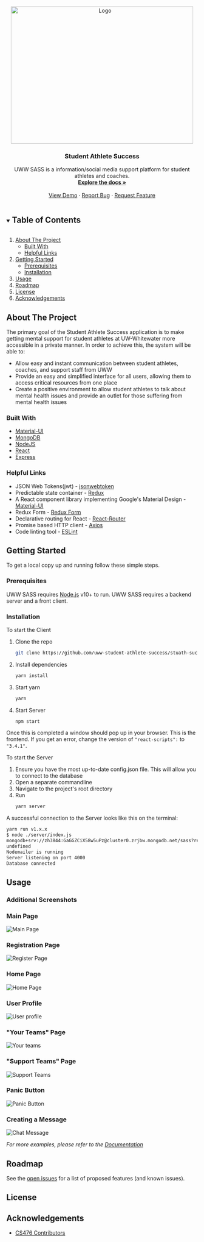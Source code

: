 <!-- PROJECT SHIELDS -->
<!--
*** Since this project is a private repo, the shields will show "REPO NOT FOUND"
*** To use, simply uncomment below
-->

<!-- [![Contributors][contributors-shield]][contributors-url]
[![Forks][forks-shield]][forks-url]
[![Stargazers][stars-shield]][stars-url]
[![Issues][issues-shield]][issues-url]
[![MIT License][license-shield]][license-url] -->

<!-- PROJECT LOGO -->
<br />
<p align="center">
  <a href="https://github.com/uww-student-athlete-success/stuath-success-web">
    <img src="imgs/2SASSModel.jpg" alt="Logo" width="480" height="360">
  </a>

  <h3 align="center">Student Athlete Success</h3>

  <p align="center">
    UWW SASS is a information/social media support platform for student athletes and coaches.
    <br />
    <a href="https://github.com/uww-student-athlete-success/stuath-success-web"><strong>Explore the docs »</strong></a>
    <br />
    <br />
    <a href="https://github.com/uww-student-athlete-success/stuath-success-web">View Demo</a>
    ·
    <a href="https://github.com/uww-student-athlete-success/stuath-success-web/issues">Report Bug</a>
    ·
    <a href="https://github.com/uww-student-athlete-success/stuath-success-web/issues">Request Feature</a>
  </p>
</p>

<!-- TABLE OF CONTENTS -->
<details open="open">
  <summary><h2 style="display: inline-block">Table of Contents</h2></summary>
  <ol>
    <li>
      <a href="#about-the-project">About The Project</a>
      <ul>
        <li><a href="#built-with">Built With</a></li>
        <li><a href="#helpful-links">Helpful Links</a></li>
      </ul>
    </li>
    <li>
      <a href="#getting-started">Getting Started</a>
      <ul>
        <li><a href="#prerequisites">Prerequisites</a></li>
        <li><a href="#installation">Installation</a></li>
      </ul>
    </li>
    <li><a href="#usage">Usage</a></li>
    <li><a href="#roadmap">Roadmap</a></li>
    <!-- <li><a href="#contributing">Contributing</a></li> -->
    <li><a href="#license">License</a></li>
    <li><a href="#acknowledgements">Acknowledgements</a></li>
  </ol>
</details>

<!-- ABOUT THE PROJECT -->
## About The Project

The primary goal of the Student Athlete Success application is to make getting 
mental support for student athletes at UW-Whitewater more accessible in a private 
manner. In order to achieve this, the system will be able to:
* Allow easy and instant communication between student athletes, coaches, and support staff from UWW
* Provide an easy and simplified interface for all users, allowing them to access critical resources from one place
* Create a positive environment to allow student athletes to talk about mental health issues and provide an outlet for those suffering from mental health issues

### Built With

* [Material-UI]
* [MongoDB]
* [NodeJS]
* [React]
* [Express]

### Helpful Links

* JSON Web Tokens(jwt) - [jsonwebtoken]
* Predictable state container - [Redux]
* A React component library implementing Google's Material Design - [Material-UI]
* Redux Form - [Redux Form]
* Declarative routing for React - [React-Router]
* Promise based HTTP client - [Axios]
* Code linting tool - [ESLint]

<!-- GETTING STARTED -->
## Getting Started

To get a local copy up and running follow these simple steps.

### Prerequisites

UWW SASS requires [Node.js](https://nodejs.org/) v10+ to run.
UWW SASS requires a backend server and a front client.

### Installation

To start the Client
1. Clone the repo
   ```sh
   git clone https://github.com/uww-student-athlete-success/stuath-success-web.git
   ```
2. Install dependencies
   ```sh
   yarn install
   ```
3. Start yarn
   ```sh
   yarn
   ```
4. Start Server
   ```sh
   npm start
   ```

Once this is completed a window should pop up in your browser. This is the frontend. If you get an error, change the version of ```"react-scripts":``` to  ```"3.4.1"```.

To start the Server
1. Ensure you have the most up-to-date config.json file. This will allow you to connect to the database
2. Open a separate commandline
3. Navigate to the project's root directory
4. Run
   ```sh
   yarn server
   ```

A successful connection to the Server looks like this on the terminal:
  ```sh
  yarn run v1.x.x
  $ node ./server/index.js
  mongodb+srv://zh3844:GaGGZCiX58w5uPz@cluster0.zrjbw.mongodb.net/sass?retryWrites=true&w=majority
  undefined
  Nodemailer is running
  Server listening on port 4000
  Database connected
  ```

<!-- USAGE EXAMPLES -->
## Usage

### Additional Screenshots
### Main Page
![Main Page](imgs/mainPage.png)
### Registration Page
![Register Page](imgs/register.png)
### Home Page
![Home Page](imgs/home.png)
### User Profile
![User profile](imgs/userProfile.png)
### "Your Teams" Page
![Your teams](imgs/yourTeams.png)
### "Support Teams" Page
![Support Teams](imgs/supportTeams.png)
### Panic Button
![Panic Button](imgs/panicButton.png)
### Creating a Message
![Chat Message](imgs/createMessage.png)

_For more examples, please refer to the [Documentation](https://github.com/uww-student-athlete-success/stuath-success-web/wiki)_

<!-- ROADMAP -->
## Roadmap

See the [open issues](https://github.com/uww-student-athlete-success/stuath-success-web/issues) for a list of proposed features (and known issues).

<!-- LICENSE -->
## License

<!-- Distributed under the MIT License. See `LICENSE` for more information. -->

<!-- ACKNOWLEDGEMENTS -->
## Acknowledgements
* [CS476 Contributors](https://github.com/uww-student-athlete-success/stuath-success-web/graphs/contributors)

<!-- MARKDOWN LINKS & IMAGES -->
[contributors-shield]: https://img.shields.io/github/contributors/uww-student-athlete-success/repo.svg?style=plastic
[contributors-url]: https://github.com/uww-student-athlete-success/stuath-success-web/graphs/contributors
[forks-shield]: https://img.shields.io/github/forks/uww-student-athlete-success/repo.svg?style=plastic
[forks-url]: https://github.com/uww-student-athlete-success/stuath-success-web/network/members
[stars-shield]: https://img.shields.io/github/stars/uww-student-athlete-success/repo.svg?style=plastic
[stars-url]: https://github.com/uww-student-athlete-success/stuath-success-web/stargazers
[issues-shield]: https://img.shields.io/github/issues/uww-student-athlete-success/repo.svg?style=plastic
[issues-url]: https://github.com/uww-student-athlete-success/stuath-success-web/issues
<!-- [license-shield]: https://img.shields.io/github/license/uww-student-athlete-success/repo.svg?style=plastic
[license-url]: https://github.com/uww-student-athlete-success/repo/blob/master/LICENSE.txt -->

[//]: #
   [Redux]: <https://react-redux.js.org/>
   [Express]: <http://expressjs.com/>
   [jsonwebtoken]: <https://www.npmjs.com/package/jsonwebtoken>
   [React]: <https://facebook.github.io/react/>
   [Redux]: <http://redux.js.org/>
   [Material-UI]: <https://material-ui-1dab0.firebaseapp.com/>
   [Redux Form]: <https://redux-form.com/8.3.0/>
   [React-Router]: <https://reacttraining.com/react-router/>
   [Axios]: <https://github.com/mzabriskie/axios>
   [ESLint]: <http://eslint.org/>
   [Bootstrap]: <https://material-ui.com/>
   [MongoDB]: <https://www.mongodb.com/>
   [NodeJS]: <https://nodejs.org/en/>
